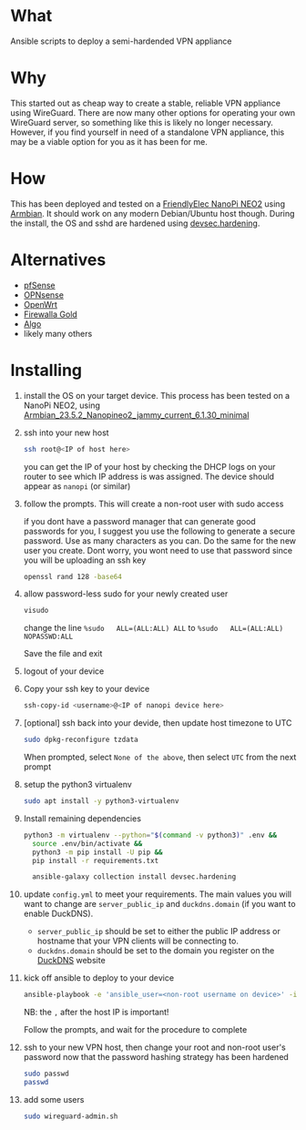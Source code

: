 # What

Ansible scripts to deploy a semi-hardended VPN appliance

# Why

This started out as cheap way to create a stable, reliable VPN appliance using WireGuard. There are now many other options for operating your own
WireGuard server, so something like this is likely no longer necessary. However, if you find yourself in need of a standalone VPN appliance, this
may be a viable option for you as it has been for me.

# How

This has been deployed and tested on a [FriendlyElec NanoPi NEO2](https://wiki.friendlyelec.com/wiki/index.php/NanoPi_NEO2) using [Armbian](https://www.armbian.com/nanopi-neo-2/). It
should work on any modern Debian/Ubuntu host though. During the install, the OS and sshd are hardened using [devsec.hardening](https://github.com/dev-sec/ansible-collection-hardening).

# Alternatives

- [pfSense](https://docs.netgate.com/pfsense/en/latest/vpn/wireguard/index.html)
- [OPNsense](https://docs.opnsense.org/manual/how-tos/wireguard-client.html)
- [OpenWrt](https://openwrt.org/docs/guide-user/services/vpn/wireguard/start)
- [Firewalla Gold](https://help.firewalla.com/hc/en-us/articles/1500004087521-WireGuard-VPN-Server-)
- [Algo](https://github.com/trailofbits/algo)
- likely many others

# Installing

1. install the OS on your target device. This process has been tested on a NanoPi NEO2, using [Armbian_23.5.2_Nanopineo2_jammy_current_6.1.30_minimal](https://www.armbian.com/nanopi-neo-2/)

2. ssh into your new host

   ```bash
   ssh root@<IP of host here>
   ```

   you can get the IP of your host by checking the DHCP logs on your router to see which IP address is was assigned. The device should appear as `nanopi` (or similar)

3. follow the prompts. This will create a non-root user with sudo access

   if you dont have a password manager that can generate good passwords for you, I suggest you use the following to generate a secure password. Use as many characters as you can. Do the same for the new user you create. Dont worry, you wont need to use that password since you will be uploading an ssh key

   ```bash
   openssl rand 128 -base64
   ```

4. allow password-less sudo for your newly created user

   ```bash
   visudo
   ```

   change the line `%sudo   ALL=(ALL:ALL) ALL` to `%sudo   ALL=(ALL:ALL) NOPASSWD:ALL`

   Save the file and exit

5. logout of your device

6. Copy your ssh key to your device

   ```bash
   ssh-copy-id <username>@<IP of nanopi device here>
   ```

7. [optional] ssh back into your devide, then update host timezone to UTC

   ```bash
   sudo dpkg-reconfigure tzdata
   ```

   When prompted, select `None of the above`, then select `UTC` from the next prompt

8. setup the python3 virtualenv

   ```bash
   sudo apt install -y python3-virtualenv
   ```

9. Install remaining dependencies

   ```bash
   python3 -m virtualenv --python="$(command -v python3)" .env &&
     source .env/bin/activate &&
     python3 -m pip install -U pip &&
     pip install -r requirements.txt

     ansible-galaxy collection install devsec.hardening
   ```

10. update `config.yml` to meet your requirements. The main values you will want to change are `server_public_ip` and `duckdns.domain` (if you want to enable
    DuckDNS).

    - `server_public_ip` should be set to either the public IP address or hostname that your VPN clients will be connecting to.
    - `duckdns.domain` should be set to the domain you register on the [DuckDNS](https://www.duckdns.org/) website

11. kick off ansible to deploy to your device

    ```bash
    ansible-playbook -e 'ansible_user=<non-root username on device>' -i <IP of your device>, main.yml
    ```

    NB: the `,` after the host IP is important!

    Follow the prompts, and wait for the procedure to complete

12. ssh to your new VPN host, then change your root and non-root user's password now that the password hashing strategy has been hardened

    ```bash
    sudo passwd
    passwd
    ```

13. add some users

    ```bash
    sudo wireguard-admin.sh
    ```
